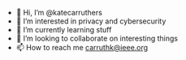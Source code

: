- 👋 Hi, I’m @katecarruthers
- 👀 I’m interested in privacy and cybersecurity 
- 🌱 I’m currently learning stuff
- 💞️ I’m looking to collaborate on interesting things
- 📫 How to reach me carruthk@ieee.org

<!---
katecarruthers/katecarruthers is a ✨ special ✨ repository because its `README.md` (this file) appears on your GitHub profile.
You can click the Preview link to take a look at your changes.
--->
